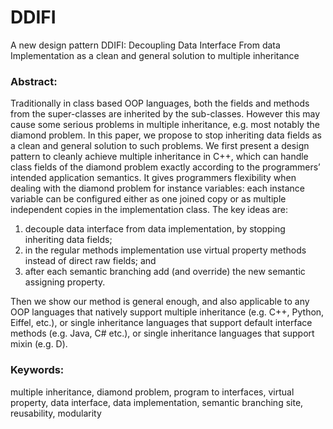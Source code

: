 # DDIFI
A new design pattern DDIFI: Decoupling Data Interface From data Implementation as a clean and general solution to multiple inheritance

### Abstract:

Traditionally in class based OOP languages, both the fields and methods from the super-classes are
inherited by the sub-classes. However this may cause some serious problems in multiple inheritance,
e.g. most notably the diamond problem. In this paper, we propose to stop inheriting data fields
as a clean and general solution to such problems. We first present a design pattern to cleanly
achieve multiple inheritance in C++, which can handle class fields of the diamond problem exactly
according to the programmers’ intended application semantics. It gives programmers flexibility when
dealing with the diamond problem for instance variables: each instance variable can be configured
either as one joined copy or as multiple independent copies in the implementation class. The key ideas are:
1) decouple data interface from data implementation, by stopping inheriting data fields;
2) in the regular methods implementation
use virtual property methods instead of direct raw fields; and
3) after each semantic branching add (and override) the new semantic assigning property.

Then we show our method is general enough,
and also applicable to any OOP languages that natively support multiple inheritance (e.g. C++,
Python, Eiffel, etc.), or single inheritance languages that support default interface methods (e.g.
Java, C# etc.), or single inheritance languages that support mixin (e.g. D).

### Keywords:

multiple inheritance, diamond problem, program to interfaces,
virtual property, data interface, data implementation, semantic branching site, reusability, modularity

